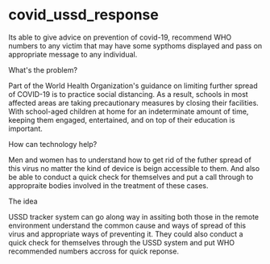 # covid_ussd_response
Its able to give advice on prevention of covid-19, recommend WHO numbers to any victim that may have some sypthoms displayed and pass on appropriate message to any individual.

What's the problem?

Part of the World Health Organization's guidance on limiting further spread of COVID-19 is to practice social distancing. As a result, schools in most affected areas are taking precautionary measures by closing their facilities. With school-aged children at home for an indeterminate amount of time, keeping them engaged, entertained, and on top of their education is important.

How can technology help?

Men and women has to understand how to get rid of the futher spread of this virus no matter the kind of device is beign accessible to them. And also be able to conduct a quick check for themselves and put a call through to appropraite bodies involved in the treatment of these cases.

The idea

USSD tracker system can go along way in assiting both those in the remote environment understand the common cause and ways of spread of this virus and appropriate ways of preventing it. They could also conduct a quick check for themselves through the USSD system and put WHO recommended numbers accross for quick reponse.

